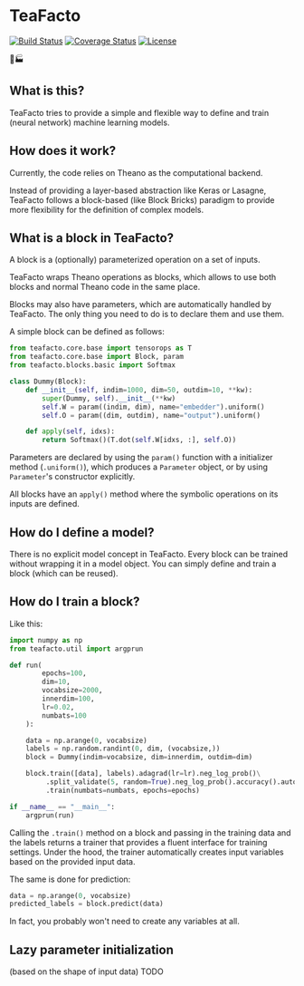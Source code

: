 # TeaFacto

[![Build Status](https://travis-ci.org/lukovnikov/teafacto.svg?branch=master)](https://travis-ci.org/lukovnikov/teafacto)
[![Coverage Status](https://coveralls.io/repos/github/lukovnikov/teafacto/badge.svg?branch=master)](https://coveralls.io/github/lukovnikov/teafacto?branch=master)
[![License](https://img.shields.io/badge/license-MIT-blue.svg)](https://github.com/lukovnikov/teafacto/blob/master/LICENSE)

:tea::factory:

## What is this?
TeaFacto tries to provide a simple and flexible way to define and train (neural network) machine learning models.

## How does it work?
Currently, the code relies on Theano as the computational backend.

Instead of providing a layer-based abstraction like Keras or Lasagne, TeaFacto follows a block-based
(like Block Bricks) paradigm to provide more flexibility for the definition of complex models.

## What is a block in TeaFacto?
A block is a (optionally) parameterized operation on a set of inputs.

TeaFacto wraps Theano operations as blocks, which allows to use both blocks and normal Theano code in the same place.

Blocks may also have parameters, which are automatically handled by TeaFacto.
The only thing you need to do is to declare them and use them.

A simple block can be defined as follows:
```python
from teafacto.core.base import tensorops as T
from teafacto.core.base import Block, param
from teafacto.blocks.basic import Softmax

class Dummy(Block):
    def __init__(self, indim=1000, dim=50, outdim=10, **kw):
        super(Dummy, self).__init__(**kw)
        self.W = param((indim, dim), name="embedder").uniform()
        self.O = param((dim, outdim), name="output").uniform()

    def apply(self, idxs):
        return Softmax()(T.dot(self.W[idxs, :], self.O))
```
Parameters are declared by using the ```param()``` function with a initializer method (```.uniform()```),
which produces a ```Parameter``` object, or by using ```Parameter```'s constructor explicitly.

All blocks have an ```apply()``` method where the symbolic operations on its inputs are defined.

## How do I define a model?
There is no explicit model concept in TeaFacto.
Every block can be trained without wrapping it in a model object.
You can simply define and train a block (which can be reused).

## How do I train a block?
Like this:
```python
import numpy as np
from teafacto.util import argprun

def run(
        epochs=100,
        dim=10,
        vocabsize=2000,
        innerdim=100,
        lr=0.02,
        numbats=100
    ):

    data = np.arange(0, vocabsize)
    labels = np.random.randint(0, dim, (vocabsize,))
    block = Dummy(indim=vocabsize, dim=innerdim, outdim=dim)

    block.train([data], labels).adagrad(lr=lr).neg_log_prob()\
         .split_validate(5, random=True).neg_log_prob().accuracy().autosave\
         .train(numbats=numbats, epochs=epochs)

if __name__ == "__main__":
    argprun(run)
```
Calling the ```.train()``` method on a block and passing in the training data and the labels returns a
trainer that provides a fluent interface for training settings.
Under the hood, the trainer automatically creates input variables based on the provided input data.

The same is done for prediction:
```python
data = np.arange(0, vocabsize)
predicted_labels = block.predict(data)
```
In fact, you probably won't need to create any variables at all.

## Lazy parameter initialization
(based on the shape of input data)
TODO